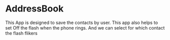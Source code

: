 # AddressBook
This App is designed to save the contacts by user. This app also helps to set Off the flash when the phone rings. And we can select for which contact the flash flikers

